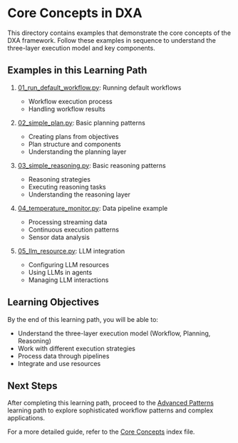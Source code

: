 # Core Concepts in DXA

This directory contains examples that demonstrate the core concepts of the DXA framework. Follow these examples in sequence to understand the three-layer execution model and key components.

## Examples in this Learning Path

1. [01_run_default_workflow.py](01_run_default_workflow.py): Running default workflows
   - Workflow execution process
   - Handling workflow results

2. [02_simple_plan.py](02_simple_plan.py): Basic planning patterns
   - Creating plans from objectives
   - Plan structure and components
   - Understanding the planning layer

3. [03_simple_reasoning.py](03_simple_reasoning.py): Basic reasoning patterns
   - Reasoning strategies
   - Executing reasoning tasks
   - Understanding the reasoning layer

4. [04_temperature_monitor.py](04_temperature_monitor.py): Data pipeline example
   - Processing streaming data
   - Continuous execution patterns
   - Sensor data analysis

5. [05_llm_resource.py](05_llm_resource.py): LLM integration
   - Configuring LLM resources
   - Using LLMs in agents
   - Managing LLM interactions

## Learning Objectives

By the end of this learning path, you will be able to:
- Understand the three-layer execution model (Workflow, Planning, Reasoning)
- Work with different execution strategies
- Process data through pipelines
- Integrate and use resources

## Next Steps

After completing this learning path, proceed to the [Advanced Patterns](../03_advanced_patterns/) learning path to explore sophisticated workflow patterns and complex applications.

For a more detailed guide, refer to the [Core Concepts](../../CORE_CONCEPTS.md) index file. 